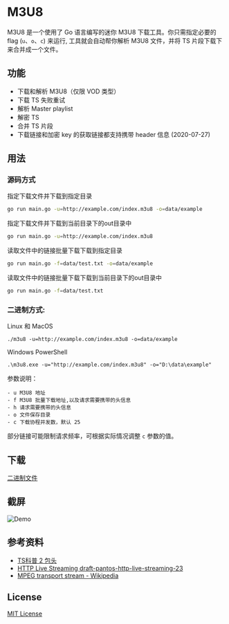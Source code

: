 # M3U8

M3U8 是一个使用了 Go 语言编写的迷你 M3U8 下载工具。你只需指定必要的 flag (`u`、`o`、`c`) 来运行, 工具就会自动帮你解析 M3U8 文件，并将 TS 片段下载下来合并成一个文件。



## 功能

- 下载和解析 M3U8（仅限 VOD 类型）
- 下载 TS 失败重试
- 解析 Master playlist
- 解密 TS
- 合并 TS 片段
- 下载链接和加密 key 的获取链接都支持携带 header 信息 (2020-07-27)

## 用法

### 源码方式

指定下载文件并下载到指定目录
```bash
go run main.go -u=http://example.com/index.m3u8 -o=data/example
```

指定下载文件并下载到当前目录下的out目录中
```bash
go run main.go -u=http://example.com/index.m3u8
```

读取文件中的链接批量下载下载到指定目录
```bash
go run main.go -f=data/test.txt -o=data/example
```

读取文件中的链接批量下载下载到当前目录下的out目录中
```bash
go run main.go -f=data/test.txt
```
### 二进制方式:

Linux 和 MacOS

```
./m3u8 -u=http://example.com/index.m3u8 -o=data/example
```

Windows PowerShell

```
.\m3u8.exe -u="http://example.com/index.m3u8" -o="D:\data\example"
```

参数说明：

```extract key failed
- u M3U8 地址
- f M3U8 批量下载地址,以及请求需要携带的头信息
- h 请求需要携带的头信息
- o 文件保存目录
- c 下载协程并发数，默认 25
```

部分链接可能限制请求频率，可根据实际情况调整 `c` 参数的值。

## 下载

[二进制文件](https://github.com/oopsguy/m3u8/releases)

## 截屏

![Demo](./screenshots/demo.gif)

## 参考资料

- [TS科普 2 包头](https://blog.csdn.net/cabbage2008/article/details/49281729)
- [HTTP Live Streaming draft-pantos-http-live-streaming-23](https://tools.ietf.org/html/draft-pantos-http-live-streaming-23#section-4.3.4.2)
- [MPEG transport stream - Wikipedia](https://en.wikipedia.org/wiki/MPEG_transport_stream)


## License

[MIT License](./LICENSE)